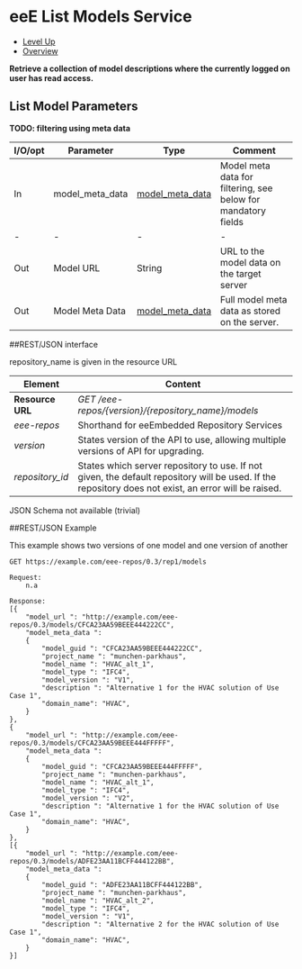 # eeE List Models Service #

* [Level Up](../README.md)
* [Overview](./README.md)

**Retrieve a collection of model descriptions where the currently logged on user has read access.**

## List Model Parameters

**TODO: filtering using meta data**


I/O/opt	| Parameter | Type | Comment |
--------|-----------|------|---------|
In  	|model_meta_data	|[model_meta_data](./a_schemata/model_meta_data.md)	| Model meta data for filtering, see below for mandatory fields
-|-|-|-|-				
Out 	|Model URL 			|String			|URL to the model data on the target server 
Out 	|Model Meta Data 	|[model_meta_data](./a_schemata/model_meta_data.md)	|Full model meta data as stored on the server.



##REST/JSON interface

repository_name is given in the resource URL

Element | Content|
--------|--------|
**Resource URL** 	|*GET /eee-repos/{version}/{repository_name}/models*
*eee-repos*			|Shorthand for eeEmbedded Repository Services
*version*			|States version of the API to use, allowing multiple versions of API for upgrading.
*repository_id*	    |States which server repository to use. If not given, the default repository will be used. If the repository does not exist, an error will be raised.

JSON Schema not available (trivial)

##REST/JSON Example

This example shows two versions of one model and one version of another
```
GET https://example.com/eee-repos/0.3/rep1/models

Request:
	n.a

Response:
[{
    "model_url ": "http://example.com/eee-repos/0.3/models/CFCA23AA59BEEE444222CC",
    "model_meta_data ":
    {
        "model_guid ": "CFCA23AA59BEEE444222CC",
	    "project_name ": "munchen-parkhaus",
	    "model_name ": "HVAC_alt_1",
	    "model_type ": "IFC4",
	    "model_version ": "V1",
	    "description ": "Alternative 1 for the HVAC solution of Use Case 1",
	    "domain_name": "HVAC",
    }
},
{
    "model_url ": "http://example.com/eee-repos/0.3/models/CFCA23AA59BEEE444FFFFF",
    "model_meta_data ":
    {
        "model_guid ": "CFCA23AA59BEEE444FFFFF",
	    "project_name ": "munchen-parkhaus",
	    "model_name ": "HVAC_alt_1",
	    "model_type ": "IFC4",
	    "model_version ": "V2",
	    "description ": "Alternative 1 for the HVAC solution of Use Case 1",
	    "domain_name": "HVAC",
    }
},
[{
    "model_url ": "http://example.com/eee-repos/0.3/models/ADFE23AA11BCFF444122BB",
    "model_meta_data ":
    {
        "model_guid ": "ADFE23AA11BCFF444122BB",
	    "project_name ": "munchen-parkhaus",
	    "model_name ": "HVAC_alt_2",
	    "model_type ": "IFC4",
	    "model_version ": "V1",
	    "description ": "Alternative 2 for the HVAC solution of Use Case 1",
	    "domain_name": "HVAC",
    }
}]
```
